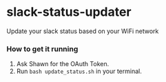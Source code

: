 # slack-status-updater
Update your slack status based on your WiFi network

### How to get it running
1. Ask Shawn for the OAuth Token.
2. Run `bash update_status.sh` in your terminal.
